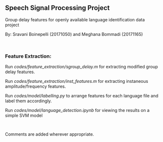 ## Speech Signal Processing Project

Group delay features for openly available language identification data project

By: Sravani Boinepelli (20171050) and Meghana Bommadi (20171165)

<br>

### Feature Extraction:

Run *codes/feature_extraction/sgroup_delay.m* for extracting modified group delay features.  

Run *codes/feature_extraction/inst_features.m* for extracting instaneous amplitude/frequency features.  

Run *codes/model/labelling.py* to arrange features for each language file and label them accordingly.

Run *codes/model/language_detection.ipynb* for viewing the results on a simple SVM model

<br>

Comments are added wherever appropriate.
